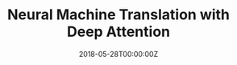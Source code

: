 ---
title: "Neural Machine Translation with Deep Attention"
authors:
- Biao Zhang
- Deyi Xiong
- Jinsong Su
author_notes:
- 
- 
- "通讯作者"
date: "2018-05-28T00:00:00Z"
publishDate: "2025-05-28T17:51:53+00:00"
publication_types: [文本机器翻译]
publication: "**IEEE Transactions on Pattern Analysis and Machine Intelligence.** (CCF-A类)"
---